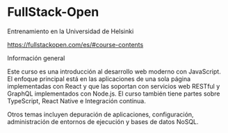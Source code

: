 # FullStack-Open
Entrenamiento en la Universidad de Helsinki

https://fullstackopen.com/es/#course-contents

Información general

Este curso es una introducción al desarrollo web moderno con JavaScript. El enfoque principal está en las aplicaciones de una sola página implementadas con React y que las soportan con servicios web RESTful y GraphQL implementados con Node.js. El curso también tiene partes sobre TypeScript, React Native e Integración continua.

Otros temas incluyen depuración de aplicaciones, configuración, administración de entornos de ejecución y bases de datos NoSQL.
